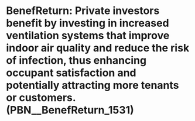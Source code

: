 # BenefReturn: __Private investors benefit by investing in increased ventilation systems that improve indoor air quality and reduce the risk of infection, thus enhancing occupant satisfaction and potentially attracting more tenants or customers.__ (PBN__BenefReturn_1531)

